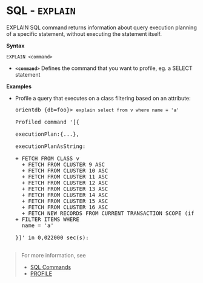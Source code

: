 
# SQL - `EXPLAIN`

EXPLAIN SQL command returns information about query execution planning of a specific statement, without executing the statement itself.

**Syntax**

```
EXPLAIN <command>
```

- **`<command>`** Defines the command that you want to profile, eg. a SELECT statement

**Examples**


- Profile a query that executes on a class filtering based on an attribute:

  <pre>
  orientdb {db=foo}> <code class='lang-sql userinput'>explain select from v where name = 'a'</code>

  Profiled command '[{

  executionPlan:{...},

  executionPlanAsString:

  + FETCH FROM CLASS v
    + FETCH FROM CLUSTER 9 ASC
    + FETCH FROM CLUSTER 10 ASC
    + FETCH FROM CLUSTER 11 ASC
    + FETCH FROM CLUSTER 12 ASC
    + FETCH FROM CLUSTER 13 ASC
    + FETCH FROM CLUSTER 14 ASC
    + FETCH FROM CLUSTER 15 ASC
    + FETCH FROM CLUSTER 16 ASC
    + FETCH NEW RECORDS FROM CURRENT TRANSACTION SCOPE (if any)
  + FILTER ITEMS WHERE 
    name = 'a'
  
  }]' in 0,022000 sec(s):

  </pre>

>For more information, see
>- [SQL Commands](SQL-Commands.md)
>- [PROFILE](SQL-Profile.md)




